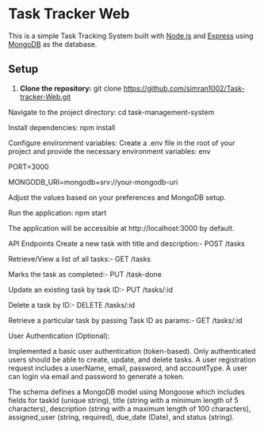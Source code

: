 # Task Tracker Web
This is a simple Task Tracking System built with [Node.js](https://nodejs.org/) and [Express](https://expressjs.com/) using [MongoDB](https://www.mongodb.com/) as the database.

## Setup
1. **Clone the repository:**
git clone https://github.com/simran1002/Task-tracker-Web.git

Navigate to the project directory:
cd task-management-system

Install dependencies:
npm install

Configure environment variables:
Create a .env file in the root of your project and provide the necessary environment variables:
env

PORT=3000

MONGODB_URI=mongodb+srv://your-mongodb-uri

Adjust the values based on your preferences and MongoDB setup.

Run the application:
npm start

The application will be accessible at http://localhost:3000 by default.

API Endpoints
Create a new task with title and description:-
POST /tasks

Retrieve/View a list of all tasks:-
GET /tasks

Marks the task as completed:-
PUT /task-done

Update an existing task by task ID:-
PUT /tasks/:id

Delete a task by ID:-
DELETE /tasks/:id

Retrieve a particular task by passing Task ID as params:-
GET /tasks/:id

User Authentication (Optional):

Implemented a basic user authentication (token-based).
Only authenticated users should be able to create, update, and delete tasks.
A user registration request includes a userName, email, password, and accountType.
A user can login via email and password to generate a token. 

The schema defines a MongoDB model using Mongoose which includes fields for taskId (unique string), title (string with a minimum length of 5 characters), description (string with a maximum length of 100 characters), assigned_user (string, required), due_date (Date), and status (string).